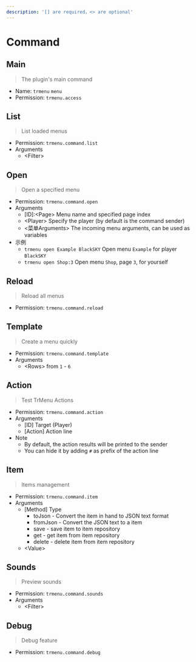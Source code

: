 ```yaml
---
description: '[] are required，<> are optional'
---
```


# Command

## Main

> The plugin's main command

* Name: `trmenu` `menu`
* Permission: `trmenu.access`

## List

> List loaded menus

* Permission: `trmenu.command.list`
* Arguments
    * &lt;Filter&gt;

## Open

> Open a specified menu

* Permission: `trmenu.command.open`
* Arguments
    * \[ID\]:&lt;Page&gt; Menu name and specified page index
    * &lt;Player&gt; Specify the player (by default is the command sender)
    * &lt;菜单Arguments&gt; The incoming menu arguments, can be used as variables
* 示例
    * `trmenu open Example BlackSKY` Open menu `Example` for player `BlackSKY`
    * `trmenu open Shop:3` Open menu `Shop`, page `3`, for yourself

## Reload

> Reload all menus

* Permission: `trmenu.command.reload`

## Template

> Create a menu quickly

* Permission: `trmenu.command.template`
* Arguments
    * &lt;Rows&gt; from `1` - `6`

## Action

> Test TrMenu Actions

* Permission: `trmenu.command.action`
* Arguments
    * \[ID\] Target (Player)
    * \[Action\] Action line
* Note
    * By default, the action results will be printed to the sender
    * You can hide it by adding `#` as prefix of the action line

## Item

> Items management

* Permission: `trmenu.command.item`
* Arguments
    * \[Method\] Type
        * toJson - Convert the item in hand to JSON text format
        * fromJson - Convert the JSON text to a item
        * save - save item to item repository
        * get - get item from item repository
        * delete - delete item from item repository
    * &lt;Value&gt;

## Sounds

> Preview sounds

* Permission: `trmenu.command.sounds`
* Arguments
    * &lt;Filter&gt;

## Debug

> Debug feature

* Permission: `trmenu.command.debug`

